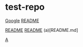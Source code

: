 # test-repo
<a href="https://google.com">Google</a>
<a href="/README.md">README</a>

[README](README.md)
[README](/README.md)
(a)[README.md]


[A](../../..)
